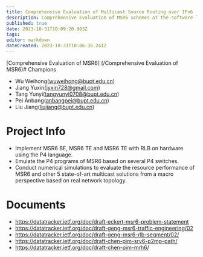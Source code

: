 ```yaml
---
title: Comprehensive Evaluation of Multicast Source Routing over IPv6
description: Comprehensive Evaluation of MSR6 schemes at the software level and the hardware level.
published: true
date: 2023-10-31T10:09:20.903Z
tags: 
editor: markdown
dateCreated: 2023-10-31T10:06:36.241Z
---
```


[Comprehensive Evaluation of MSR6]
(/Comprehensive Evaluation of MSR6)# Champions
- Wu Weihong(wuweihong@bupt.edu.cn)
- Jiang Yuxin(jyxin728@gmail.com)
- Tang Yunyi(tangyunyi0708@bupt.edu.cn)
- Pei Anbang(anbangpei@bupt.edu.cn)
- Liu Jiang(liujiang@bupt.edu.cn)


# Project Info
- Implement MSR6 BE, MSR6 TE and MSR6 TE with RLB on hardware using the P4 language. 
- Emulate the P4 programs of MSR6 based on several P4 switches.
- Conduct numerical simulations to evaluate the resource performance of MSR6 and other 5 state-of-art multicast solutions from a macro perspective based on real network topology.
# Documents
- https://datatracker.ietf.org/doc/draft-eckert-msr6-problem-statement
- https://datatracker.ietf.org/doc/draft-geng-msr6-traffic-engineering/02
- https://datatracker.ietf.org/doc/draft-geng-msr6-rlb-segment/02/
- https://datatracker.ietf.org/doc/draft-chen-pim-srv6-p2mp-path/
- https://datatracker.ietf.org/doc/draft-chen-pim-mrh6/
